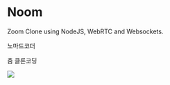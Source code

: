 # Noom

Zoom Clone using NodeJS, WebRTC and Websockets.

노마드코더

줌 클론코딩

<a href="https://nomadcoders.co/noom"><img src="https://img.shields.io/badge/nomadcoders link-ff9500?style=flat-square&logo=nomadcoders&logoColor=white"/></a>
